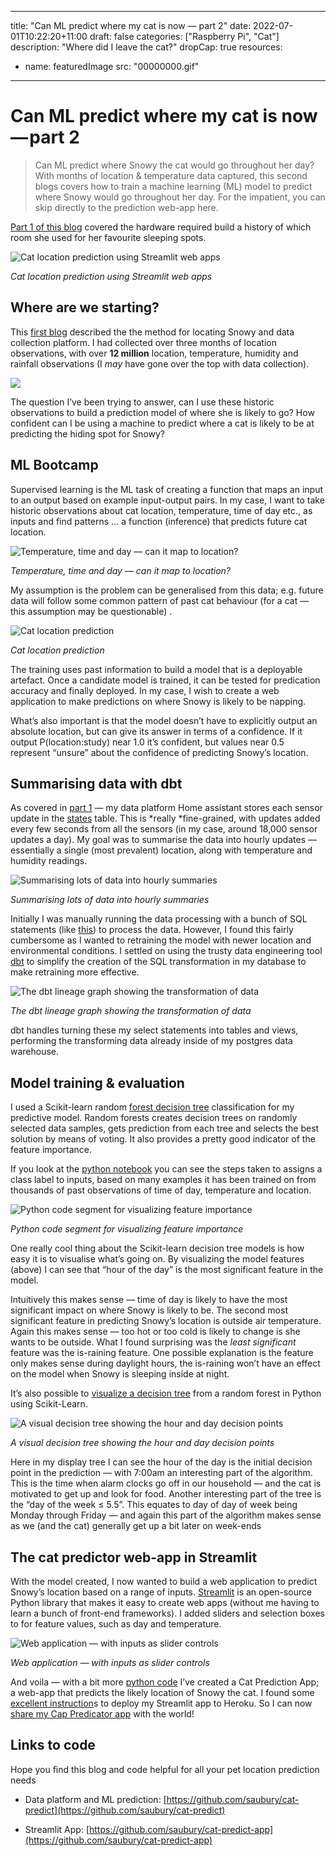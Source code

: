 
---
title: "Can ML predict where my cat is now — part 2"
date: 2022-07-01T10:22:20+11:00
draft: false
categories: ["Raspberry Pi", "Cat"]
description: "Where did I leave the cat?"
dropCap: true
resources:
- name: featuredImage
  src: "00000000.gif"
---


# Can ML predict where my cat is now — part 2

> Can ML predict where Snowy the cat would go throughout her day? With months of location & temperature data captured, this second blogs covers how to train a machine learning (ML) model to predict where Snowy would go throughout her day. For the impatient, you can skip directly to the prediction web-app here.

[Part 1 of this blog](/posts/202202_cat_predition1) covered the hardware required build a history of which room she used for her favourite sleeping spots.

![Cat location prediction using Streamlit web apps](00000000.gif) 

*Cat location prediction using Streamlit web apps*

## Where are we starting?

This [first blog](/posts/202202_cat_predition1) described the the method for locating Snowy and data collection platform. I had collected over three months of location observations, with over **12 million** location, temperature, humidity and rainfall observations (I *may* have gone over the top with data collection).

![](00000001.png)

The question I’ve been trying to answer, can I use these historic observations to build a prediction model of where she is likely to go? How confident can I be using a machine to predict where a cat is likely to be at predicting the hiding spot for Snowy?

## ML Bootcamp

Supervised learning is the ML task of creating a function that maps an input to an output based on example input-output pairs. In my case, I want to take historic observations about cat location, temperature, time of day etc., as inputs and find patterns … a function (inference) that predicts future cat location.

![Temperature, time and day — can it map to location?](00000002.png)

*Temperature, time and day — can it map to location?*

My assumption is the problem can be generalised from this data; e.g. future data will follow some common pattern of past cat behaviour (for a cat — this assumption may be questionable) .

![Cat location prediction](00000003.png)

*Cat location prediction*

The training uses past information to build a model that is a deployable artefact. Once a candidate model is trained, it can be tested for predication accuracy and finally deployed. In my case, I wish to create a web application to make predictions on where Snowy is likely to be napping.

What’s also important is that the model doesn’t have to explicitly output an absolute location, but can give its answer in terms of a confidence. If it output P(location:study) near 1.0 it’s confident, but values near 0.5 represent “unsure” about the confidence of predicting Snowy’s location.

## Summarising data with dbt

As covered in [part 1](https://simon-aubury.medium.com/can-ml-predict-where-my-cat-is-now-part-1-cfb194b51aab) — my data platform Home assistant stores each sensor update in the [states](https://www.home-assistant.io/docs/backend/database/) table. This is *really *fine-grained, with updates added every few seconds from all the sensors (in my case, around 18,000 sensor updates a day). My goal was to summarise the data into hourly updates — essentially a single (most prevalent) location, along with temperature and humidity readings.

![Summarising lots of data into hourly summaries](00000004.png)

*Summarising lots of data into hourly summaries*

Initially I was manually running the data processing with a bunch of SQL statements (like [this](https://github.com/saubury/cat-predictor/blob/master/sql/extract.sql)) to process the data. However, I found this fairly cumbersome as I wanted to retraining the model with newer location and environmental conditions. I settled on using the trusty data engineering tool [dbt](https://www.getdbt.com/) to simplify the creation of the SQL transformation in my database to make retraining more effective.

![The dbt lineage graph showing the transformation of data](00000005.png)

*The dbt lineage graph showing the transformation of data*

dbt handles turning these my select statements into tables and views, performing the transforming data already inside of my postgres data warehouse.

## Model training & evaluation

I used a Scikit-learn random [forest decision tree](https://www.datacamp.com/tutorial/random-forests-classifier-python) classification for my predictive model. Random forests creates decision trees on randomly selected data samples, gets prediction from each tree and selects the best solution by means of voting. It also provides a pretty good indicator of the feature importance.

If you look at the [python notebook](https://github.com/saubury/cat-predict/tree/master/notebooks) you can see the steps taken to assigns a class label to inputs, based on many examples it has been trained on from thousands of past observations of time of day, temperature and location.

![Python code segment for visualizing feature importance](00000006.png)

*Python code segment for visualizing feature importance*

One really cool thing about the Scikit-learn decision tree models is how easy it is to visualise what’s going on. By visualizing the model features (above) I can see that “hour of the day” is the most significant feature in the model.

Intuitively this makes sense — time of day is likely to have the most significant impact on where Snowy is likely to be. The second most significant feature in predicting Snowy’s location is outside air temperature. Again this makes sense — too hot or too cold is likely to change is she wants to be outside. What I found surprising was the *least significant* feature was the is-raining feature. One possible explanation is the feature only makes sense during daylight hours, the is-raining won’t have an effect on the model when Snowy is sleeping inside at night.

It’s also possible to [visualize a decision tree](https://towardsdatascience.com/how-to-visualize-a-decision-tree-from-a-random-forest-in-python-using-scikit-learn-38ad2d75f21c) from a random forest in Python using Scikit-Learn.

![A visual decision tree showing the hour and day decision points](00000007.png)

*A visual decision tree showing the hour and day decision points*

Here in my display tree I can see the hour of the day is the initial decision point in the prediction — with 7:00am an interesting part of the algorithm. This is the time when alarm clocks go off in our household — and the cat is motivated to get up and look for food. Another interesting part of the tree is the “day of the week ≤ 5.5”. This equates to day of day of week being Monday through Friday — and again this part of the algorithm makes sense as we (and the cat) generally get up a bit later on week-ends

## The cat predictor web-app in Streamlit

With the model created, I now wanted to build a web application to predict Snowy’s location based on a range of inputs. [Streamlit](https://docs.streamlit.io/) is an open-source Python library that makes it easy to create web apps (without me having to learn a bunch of front-end frameworks). I added sliders and selection boxes to for feature values, such as day and temperature.

![Web application — with inputs as slider controls](00000008.png)

*Web application — with inputs as slider controls*

And voila — with a bit more [python code](https://github.com/saubury/cat-predict-app/blob/master/cat_predictor_app.py) I’ve created a Cat Prediction App; a web-app that predicts the likely location of Snowy the cat. I found some [excellent instruction](https://towardsdatascience.com/a-quick-tutorial-on-how-to-deploy-your-streamlit-app-to-heroku-874e1250dadd)s to deploy my Streamlit app to Heroku. So I can now [share my Cap Predicator app](https://cat-predict-app.herokuapp.com/) with the world!

## Links to code

Hope you find this blog and code helpful for all your pet location prediction needs

* Data platform and ML prediction: [https://github.com/saubury/cat-predict](https://github.com/saubury/cat-predict)

* Streamlit App: [https://github.com/saubury/cat-predict-app](https://github.com/saubury/cat-predict-app)
